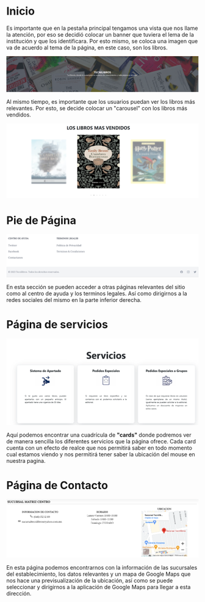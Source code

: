 # Inicio

Es importante que en la pestaña principal tengamos una vista que nos llame la atención, por eso se decidió colocar un banner que tuviera el lema de la institución y que los identificara. Por esto mismo, se coloca una imagen que va de acuerdo al tema de la página, en este caso, son los libros.

![Banner Página de Inicio](./imagenes-documentacion/BannerInicio.png)

Al mismo tiempo, es importante que los usuarios puedan ver los libros más relevantes. Por esto, se decide colocar un "carousel" con los libros más vendidos.

![Banner Página de Inicio](./imagenes-documentacion/InicioCarousel.png)

# Pie de Página

![Pie de Página](./imagenes-documentacion/footer.png)

En esta sección se pueden acceder a otras páginas relevantes del sitio como al centro de ayuda y los terminos legales. Así como dirigirnos a la redes sociales del mismo en la parte inferior derecha.

# Página de servicios

![Página de Servicios](./imagenes-documentacion/PaginaServicios.png)

Aquí podemos encontrar una cuadrícula de **"cards"** donde podremos ver de manera sencilla los diferentes servicios que la página ofrece. Cada card cuenta con un efecto de realce que nos permitirá saber en todo momento cual estamos viendo y nos permitirá tener saber la ubicación del mouse en nuestra pagina.

# Página de Contacto

![Página de Contacto](./imagenes-documentacion/sucursales.png)

En esta página podemos encontrarnos con la información de las sucursales del establecimiento, los datos relevantes y un mapa de Google Maps que nos hace una previsualización de la ubicación, así como se puede seleccionar y dirigirnos a la aplicación de Google Maps para llegar a esta dirección.
